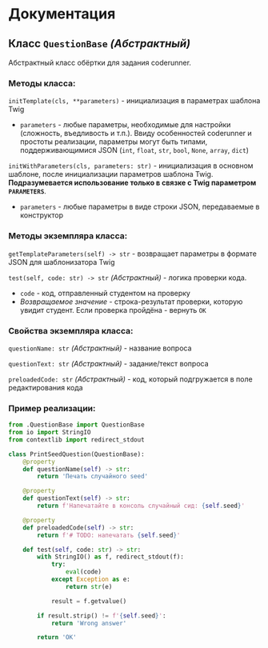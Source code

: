 # Документация

## Класс `QuestionBase` *(Абстрактный)*
Абстрактный класс обёртки для задания coderunner.

### Методы класса:

`initTemplate(cls, **parameters)` - инициализация в параметрах шаблона Twig

* `parameters` - любые параметры, необходимые для настройки (сложность, въедливость и т.п.). Ввиду особенностей coderunner и простоты реализации, параметры могут быть типами, поддерживающимися JSON (`int`, `float`, `str`, `bool`, `None`, `array`, `dict`)

`initWithParameters(cls, parameters: str)` - инициализация в основном шаблоне, после инициализации параметров шаблона Twig. **Подразумевается использование только в связке с Twig параметром `PARAMETERS`**.
* `parameters` - любые параметры в виде строки JSON, передаваемые в конструктор

### Методы экземпляра класса:

`getTemplateParameters(self) -> str` - возвращает параметры в формате JSON для шаблонизатора Twig

`test(self, code: str) -> str` *(Абстрактный)* - логика проверки кода.

* `code` - код, отправленный студентом на проверку
* *Возвращаемое значение* - строка-результат проверки, которую увидит студент. Если проверка пройдёна - вернуть `OK`

### Свойства экземпляра класса:

`questionName: str` *(Абстрактный)* - название вопроса

`questionText: str` *(Абстрактный)* - задание/текст вопроса

`preloadedCode: str` *(Абстрактный)* - код, который подгружается в поле редактирования кода

### Пример реализации:
```python
from .QuestionBase import QuestionBase
from io import StringIO
from contextlib import redirect_stdout

class PrintSeedQuestion(QuestionBase):
    @property
    def questionName(self) -> str:
        return 'Печать случайного seed'

    @property
    def questionText(self) -> str:
        return f'Напечатайте в консоль случайный сид: {self.seed}'

    @property
    def preloadedCode(self) -> str:
        return f'# TODO: напечатать {self.seed}'

    def test(self, code: str) -> str:
        with StringIO() as f, redirect_stdout(f):
            try:
                eval(code)
            except Exception as e:
                return str(e)

            result = f.getvalue()

        if result.strip() != f'{self.seed}':
            return 'Wrong answer'

        return 'OK'

```
